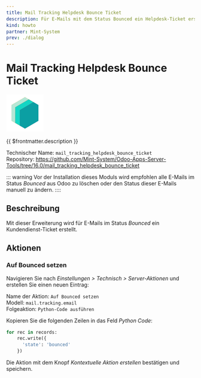 ```yaml
---
title: Mail Tracking Helpdesk Bounce Ticket
description: Für E-Mails mit dem Status Bounced ein Helpdesk-Ticket erstellen.
kind: howto
partner: Mint-System
prev: ./dialog
---
```


# Mail Tracking Helpdesk Bounce Ticket

![icon_oms_box](attachments/icons_odoo_mint_system.png)

{{ $frontmatter.description }}

Technischer Name: `mail_tracking_helpdesk_bounce_ticket`\
Repository: <https://github.com/Mint-System/Odoo-Apps-Server-Tools/tree/16.0/mail_tracking_helpdesk_bounce_ticket>

::: warning
Vor der Installation dieses Moduls wird empfohlen alle E-Mails im Status _Bounced_ aus Odoo zu löschen oder den Status dieser E-Mails manuell zu ändern.
::::

## Beschreibung

Mit dieser Erweiterung wird für E-Mails im Status _Bounced_ ein Kundendienst-Ticket erstellt.

## Aktionen

### Auf Bounced setzen

Navigieren Sie nach _Einstellungen > Technisch > Server-Aktionen_ und erstellen Sie einen neuen Eintrag:

Name der Aktion: `Auf Bounced setzen`\
Modell: `mail.tracking.email`\
Folgeaktion: `Python-Code ausführen`

Kopieren Sie die folgenden Zeilen in das Feld _Python Code_:

```python
for rec in records:
	rec.write({
	  'state': 'bounced'
	})
```

Die Aktion mit dem Knopf _Kontextuelle Aktion erstellen_ bestätigen und speichern.
